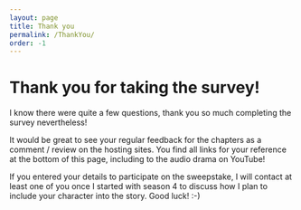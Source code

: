 ```yaml
---
layout: page
title: Thank you
permalink: /ThankYou/
order: -1
---
```


# Thank you for taking the survey!
I know there were quite a few questions, thank you so much completing the survey nevertheless!

It would be great to see your regular feedback for the chapters as a comment / review on the hosting sites. You find all links for your reference at the bottom of this page, including to the audio drama on YouTube!

If you entered your details to participate on the sweepstake, I will contact at least one of you once I started with season 4 to discuss how I plan to include your character into the story. Good luck! :-)